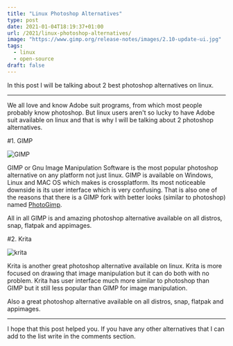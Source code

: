 ```yaml
---
title: "Linux Photoshop Alternatives"
type: post
date: 2021-01-04T18:19:37+01:00
url: /2021/linux-photoshop-alternatives/
image: "https://www.gimp.org/release-notes/images/2.10-update-ui.jpg"
tags:
  - linux
  - open-source
draft: false
---
```


In this post I will be talking about 2 best photoshop alternatives on linux.

<!--more-->

---

We all love and know Adobe suit programs, from which most people probably know photoshop. But linux users aren't so lucky to have Adobe suit available on linux and that is why I will be talking about 2 photoshop alternatives.

#1. GIMP

![GIMP](https://www.gimp.org/release-notes/images/2.10-update-ui.jpg)

GIMP or Gnu Image Manipulation Software is the most popular photoshop alternative on any platform not just linux. GIMP is available on Windows, Linux and MAC OS which makes is crossplatform. Its most noticeable downside is its user interface which is very confusing. That is also one of the reasons that there is a GIMP fork with better looks (similar to photoshop) named [PhotoGimp](https://github.com/Diolinux/PhotoGIMP).

All in all GIMP is and amazing photoshop alternative available on all distros, snap, flatpak and appimages.

#2. Krita

![krita](https://krita.org/wp-content/uploads/2019/08/krita-ui-40.png)

Krita is another great photoshop alternative available on linux. Krita is more focused on drawing that image manipulation but it can do both with no problem. Krita has user interface much more similar to photoshop than GIMP but it still less popular than GIMP for image manipulation.

Also a great photoshop alternative available on all distros, snap, flatpak and appimages.

---

I hope that this post helped you. If you have any other alternatives that I can add to the list write in the comments section.
